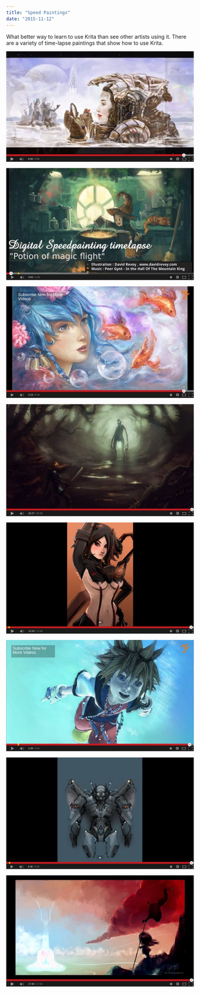 ```yaml
---
title: "Speed Paintings"
date: "2015-11-12"
---
```


What better way to learn to use Krita than see other artists using it. There are a variety of time-lapse paintings that show how to use Krita.

[![](images/speedpaint-sci-fi-girl.jpg)](https://www.youtube.com/watch?v=usKDUDKV9Us)

[![](images/speedpaint-revoy.jpg)](https://www.youtube.com/watch?v=93lMLEuxSLk)

[![](images/speedpaint-revoy2.jpg)](https://www.youtube.com/watch?v=dsDgtIWXLXE)

[![](images/speedpaint-environment.jpg)](https://www.youtube.com/watch?v=CwUtLimUqCI)

[![](images/speedpaint-killLaKill.jpg)](https://www.youtube.com/watch?v=ykEED5XYnwc)

[![](images/speedpaint-sora.jpg)](https://www.youtube.com/watch?v=CGaOtT8WIB4)

[![](images/speedpaint-robot.jpg)](https://www.youtube.com/watch?v=7u_rIn5ihLU)

[![](images/speedpaint-ghevan.jpg)](https://www.youtube.com/watch?v=Y-RI9Q0nyso)
